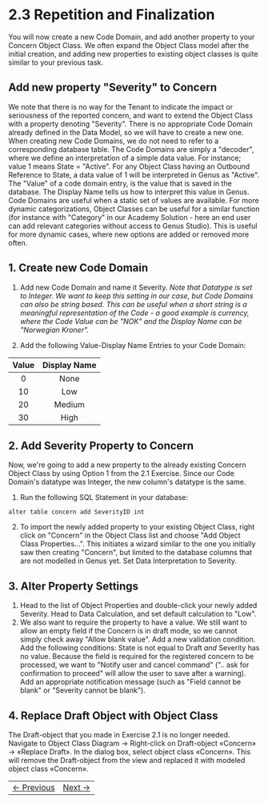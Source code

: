 # 2.3 Repetition and Finalization

You will now create a new Code Domain, and add another property to your Concern Object Class. We often expand the Object Class model after the initial creation, and adding new properties to existing object classes is quite similar to your previous task.

## Add new property "Severity" to Concern

We note that there is no way for the Tenant to indicate the impact or seriousness of the reported concern, and want to extend the Object Class with a property denoting "Severity". There is no appropriate Code Domain already defined in the Data Model, so we will have to create a new one. When creating new Code Domains, we do not need to refer to a corresponding database table. The Code Domains are simply a "decoder", where we define an interpretation of a simple data value. For instance; value 1 means State = "Active". For any Object Class having an Outbound Reference to State, a data value of 1 will be interpreted in Genus as "Active". The "Value" of a code domain entry, is the value that is saved in the database. The Display Name tells us how to interpret this value in Genus. Code Domains are useful when a static set of values are available. For more dynamic categorizations, Object Classes can be useful for a similar function (for instance with "Category" in our Academy Solution - here an end user can add relevant categories without access to Genus Studio). This is useful for more dynamic cases, where new options are added or removed more often.


## 1. Create new Code Domain

1. Add new Code Domain and name it Severity.
*Note that Datatype is set to Integer. We want to keep this setting in our case, but Code Domains can also be string based. This can be useful when a short string is a meaningful representation of the Code - a good example is currency, where the Code Value can be "NOK" and the Display Name can be "Norwegian Kroner".*

2. Add the following Value-Display Name Entries to your Code Domain:

Value |  Display Name
:-------------------------:|:-------------------------:|
0 | None |
10 | Low |
20 | Medium |
30 | High |


## 2. Add Severity Property to Concern
Now, we're going to add a new property to the already existing Concern Object Class by using Option 1 from the 2.1 Exercise. Since our Code Domain's datatype was Integer, the new column's datatype is the same.

1. Run the following SQL Statement in your database:
```
alter table concern add SeverityID int
```
2. To import the newly added property to your existing Object Class, right click on "Concern" in the Object Class list and choose "Add Object Class Properties...". This initiates a wizard similar to the one you initially saw then creating "Concern", but limited to the database columns that are not modelled in Genus yet. Set Data Interpretation to Severity.



## 3. Alter Property Settings

1. Head to the list of Object Properties and double-click your newly added Severity. Head to Data Calculation, and set default calculation to "Low".
2. We also want to require the property to have a value. We still want to allow an empty field if the Concern is in draft mode, so we cannot simply check away "Allow blank value". Add a new validation condition. Add the following conditions: State is not equal to Draft *and* Severity has no value. Because the field is required for the registered concern to be processed, we want to "Notify user and cancel command" (".. ask for confirmation to proceed" will allow the user to save after a warning). Add an appropriate notification message (such as "Field cannot be blank" or "Severity cannot be blank").


## 4. Replace Draft Object with Object Class
The Draft-object that you made in Exercise 2.1 is no longer needed. Navigate to Object Class Diagram -> Right-click on Draft-object «Concern» -> «Replace Draft». In the dialog box, select object class «Concern». This will remove the Draft-object from the view and replaced it with modeled object class «Concern».




<table>
   <tr><td><a href="e2.2-importing-OC.md"><- Previous</a></td><td align="right"><a href="web-terminology.md">Next -></a></td></tr>
</table>
